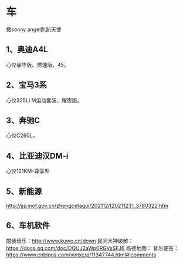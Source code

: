 # 车
搜sonny angel趴趴天使

## 1、奥迪A4L
心仪豪华版、燃速版、45。

## 2、宝马3系
心仪325Li M运动套装、耀夜版。

## 3、奔驰C
心仪C260L。

## 4、比亚迪汉DM-i
心仪121KM-尊享型

## 5、新能源
http://jjs.mof.gov.cn/zhengcefagui/202112/t20211231_3780322.htm

## 6、车机软件
酷我音乐：http://www.kuwo.cn/down
民间大神破解：https://docs.qq.com/doc/DQUJ2aWp0RGVsSFJ6
高德地图：
音乐便签：https://www.cnblogs.com/vinlxc/p/11347744.html#!comments



